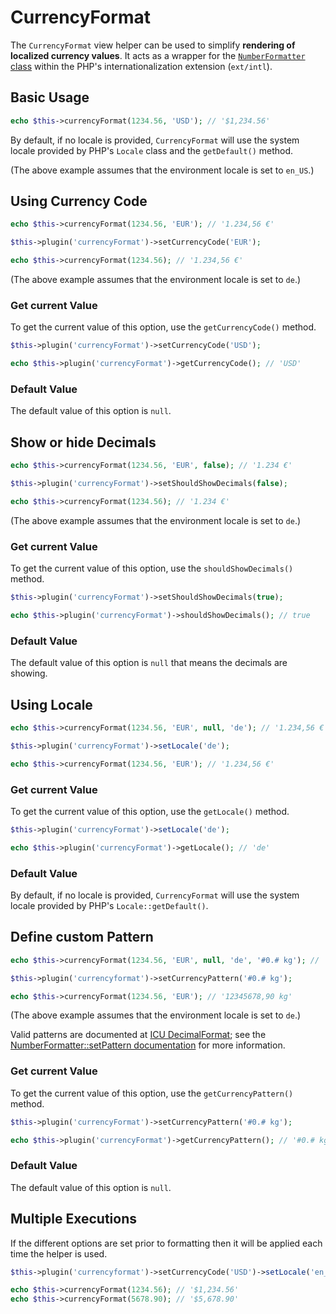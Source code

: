 # CurrencyFormat

The `CurrencyFormat` view helper can be used to simplify **rendering of
localized currency values**. It acts as a wrapper for the
[`NumberFormatter` class](https://www.php.net/NumberFormatter) within the PHP's
internationalization extension (`ext/intl`).

## Basic Usage

```php
echo $this->currencyFormat(1234.56, 'USD'); // '$1,234.56'
```

By default, if no locale is provided, `CurrencyFormat` will use the system
locale provided by PHP's `Locale` class and the `getDefault()` method.

(The above example assumes that the environment locale is set to `en_US`.)

## Using Currency Code

```php fct_label="Invoke Usage"
echo $this->currencyFormat(1234.56, 'EUR'); // '1.234,56 €'
```

```php fct_label="Setter Usage"
$this->plugin('currencyFormat')->setCurrencyCode('EUR');

echo $this->currencyFormat(1234.56); // '1.234,56 €'
```

(The above example assumes that the environment locale is set to `de`.)

### Get current Value

To get the current value of this option, use the `getCurrencyCode()` method.

```php
$this->plugin('currencyFormat')->setCurrencyCode('USD');

echo $this->plugin('currencyFormat')->getCurrencyCode(); // 'USD'
```

### Default Value

The default value of this option is `null`.

## Show or hide Decimals

```php fct_label="Invoke Usage"
echo $this->currencyFormat(1234.56, 'EUR', false); // '1.234 €'
```

```php fct_label="Setter Usage"
$this->plugin('currencyFormat')->setShouldShowDecimals(false);

echo $this->currencyFormat(1234.56); // '1.234 €'
```

(The above example assumes that the environment locale is set to `de`.)

### Get current Value

To get the current value of this option, use the `shouldShowDecimals()` method.

```php
$this->plugin('currencyFormat')->setShouldShowDecimals(true);

echo $this->plugin('currencyFormat')->shouldShowDecimals(); // true
```

### Default Value

The default value of this option is `null` that means the decimals are showing.

## Using Locale

```php fct_label="Invoke Usage"
echo $this->currencyFormat(1234.56, 'EUR', null, 'de'); // '1.234,56 €'
```

```php fct_label="Setter Usage"
$this->plugin('currencyFormat')->setLocale('de');

echo $this->currencyFormat(1234.56, 'EUR'); // '1.234,56 €'
```

### Get current Value

To get the current value of this option, use the `getLocale()` method.

```php
$this->plugin('currencyFormat')->setLocale('de');

echo $this->plugin('currencyFormat')->getLocale(); // 'de'
```

### Default Value

By default, if no locale is provided, `CurrencyFormat` will use the system
locale provided by PHP's `Locale::getDefault()`.

## Define custom Pattern

```php fct_label="Invoke Usage"
echo $this->currencyFormat(1234.56, 'EUR', null, 'de', '#0.# kg'); // '12345678,90 kg'
```

```php fct_label="Setter Usage"
$this->plugin('currencyformat')->setCurrencyPattern('#0.# kg');

echo $this->currencyFormat(1234.56, 'EUR'); // '12345678,90 kg'
```

(The above example assumes that the environment locale is set to `de`.)

Valid patterns are documented at
[ICU DecimalFormat](https://unicode-org.github.io/icu-docs/apidoc/released/icu4c/classDecimalFormat.html#details);
see the [NumberFormatter::setPattern documentation](https://www.php.net/manual/numberformatter.setpattern.php)
for more information.

### Get current Value

To get the current value of this option, use the `getCurrencyPattern()` method.

```php
$this->plugin('currencyFormat')->setCurrencyPattern('#0.# kg');

echo $this->plugin('currencyFormat')->getCurrencyPattern(); // '#0.# kg'
```

### Default Value

The default value of this option is `null`.

## Multiple Executions

If the different options are set prior to formatting then it will be applied
each time the helper is used.

```php
$this->plugin('currencyformat')->setCurrencyCode('USD')->setLocale('en_US');

echo $this->currencyFormat(1234.56); // '$1,234.56'
echo $this->currencyFormat(5678.90); // '$5,678.90'
```

